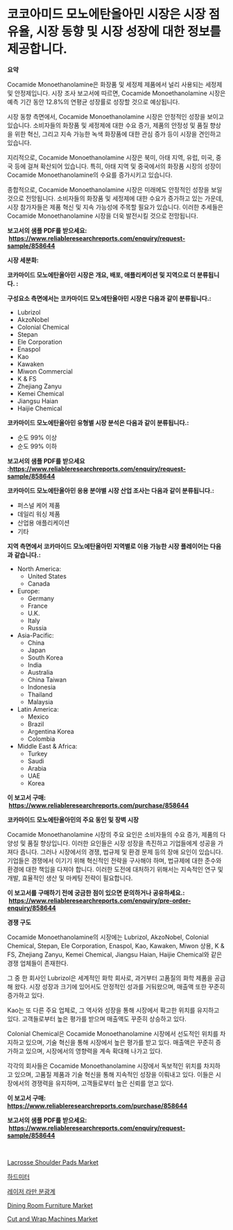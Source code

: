 <p><h1>코코아미드 모노에탄올아민 시장은 시장 점유율, 시장 동향 및 시장 성장에 대한 정보를 제공합니다.</h1></p><p><strong>요약</strong></p>
<p><p>Cocamide Monoethanolamine은 화장품 및 세정제 제품에서 널리 사용되는 세정제 및 안정제입니다. 시장 조사 보고서에 따르면, Cocamide Monoethanolamine 시장은 예측 기간 동안 12.8%의 연평균 성장률로 성장할 것으로 예상됩니다.</p><p>시장 동향 측면에서, Cocamide Monoethanolamine 시장은 안정적인 성장을 보이고 있습니다. 소비자들의 화장품 및 세정제에 대한 수요 증가, 제품의 안정성 및 품질 향상을 위한 혁신, 그리고 지속 가능한 녹색 화장품에 대한 관심 증가 등이 시장을 견인하고 있습니다.</p><p>지리적으로, Cocamide Monoethanolamine 시장은 북미, 아태 지역, 유럽, 미국, 중국 등에 걸쳐 확산되어 있습니다. 특히, 아태 지역 및 중국에서의 화장품 시장의 성장이 Cocamide Monoethanolamine의 수요를 증가시키고 있습니다.</p><p>종합적으로, Cocamide Monoethanolamine 시장은 미래에도 안정적인 성장을 보일 것으로 전망됩니다. 소비자들의 화장품 및 세정제에 대한 수요가 증가하고 있는 가운데, 시장 참가자들은 제품 혁신 및 지속 가능성에 주목할 필요가 있습니다. 이러한 추세들은 Cocamide Monoethanolamine 시장을 더욱 발전시킬 것으로 전망됩니다.</p></p>
<p><strong>보고서의 샘플 PDF를 받으세요: &nbsp;<a href="https://www.reliableresearchreports.com/enquiry/request-sample/858644">https://www.reliableresearchreports.com/enquiry/request-sample/858644</a></strong></p>
<p><strong>시장 세분화:</strong></p>
<p><strong> 코카마이드 모노에탄올아민 시장은 개요, 배포, 애플리케이션 및 지역으로 더 분류됩니다. :</strong></p>
<p><strong>구성요소 측면에서는 코카마이드 모노에탄올아민 시장은 다음과 같이 분류됩니다.:</strong></p>
<p><ul><li>Lubrizol</li><li>AkzoNobel</li><li>Colonial Chemical</li><li>Stepan</li><li>Ele Corporation</li><li>Enaspol</li><li>Kao</li><li>Kawaken</li><li>Miwon Commercial</li><li>K & FS</li><li>Zhejiang Zanyu</li><li>Kemei Chemical</li><li>Jiangsu Haian</li><li>Haijie Chemical</li></ul></p>
<p><strong> 코카마이드 모노에탄올아민 유형별 시장 분석은 다음과 같이 분류됩니다.:</strong></p>
<p><ul><li>순도 99% 이상</li><li>순도 99% 이하</li></ul></p>
<p><strong>보고서의 샘플 PDF를 받으세요 :<a href="https://www.reliableresearchreports.com/enquiry/request-sample/858644">https://www.reliableresearchreports.com/enquiry/request-sample/858644</a></strong></p>
<p><strong> 코카마이드 모노에탄올아민 응용 분야별 시장 산업 조사는 다음과 같이 분류됩니다.:</strong></p>
<p><ul><li>퍼스널 케어 제품</li><li>데일리 워싱 제품</li><li>산업용 애플리케이션</li><li>기타</li></ul></p>
<p><strong>지역 측면에서 코카마이드 모노에탄올아민 지역별로 이용 가능한 시장 플레이어는 다음과 같습니다.:</strong></p>
<p><ul>
    <li>
        North America:
        <ul>
            <li>United States</li>
            <li>Canada</li>
        </ul>
    </li>
    <li>
        Europe:
        <ul>
            <li>Germany</li>
            <li>France</li>
            <li>U.K.</li>
            <li>Italy</li>
            <li>Russia</li>
        </ul>
    </li>
    <li>
        Asia-Pacific:
        <ul>
            <li>China</li>
            <li>Japan</li>
            <li>South Korea</li>
            <li>India</li>
            <li>Australia</li>
            <li>China Taiwan</li>
            <li>Indonesia</li>
            <li>Thailand</li>
            <li>Malaysia</li>
        </ul>
    </li>
    <li>
        Latin America:
        <ul>
            <li>Mexico</li>
            <li>Brazil</li>
            <li>Argentina Korea</li>
            <li>Colombia</li>
        </ul>
    </li>
    <li>
        Middle East & Africa:
        <ul>
            <li>Turkey</li>
            <li>Saudi</li>
            <li>Arabia</li>
            <li>UAE</li>
            <li>Korea</li>
        </ul>
    </li>
    </ul></p>
<p><strong>이 보고서 구매: &nbsp;<a href="https://www.reliableresearchreports.com/purchase/858644">https://www.reliableresearchreports.com/purchase/858644</a></strong></p>
<p><strong>코카마이드 모노에탄올아민의 주요 동인 및 장벽 시장</strong></p>
<p><p>Cocamide Monoethanolamine 시장의 주요 요인은 소비자들의 수요 증가, 제품의 다양성 및 품질 향상입니다. 이러한 요인들은 시장 성장을 촉진하고 기업들에게 성공을 가져다 줍니다. 그러나 시장에서의 경쟁, 법규제 및 환경 문제 등의 장애 요인이 있습니다. 기업들은 경쟁에서 이기기 위해 혁신적인 전략을 구사해야 하며, 법규제에 대한 준수와 환경에 대한 책임을 다져야 합니다. 이러한 도전에 대처하기 위해서는 지속적인 연구 및 개발, 효율적인 생산 및 마케팅 전략이 필요합니다.</p></p>
<p><strong>이 보고서를 구매하기 전에 궁금한 점이 있으면 문의하거나 공유하세요.: &nbsp;<a href="https://www.reliableresearchreports.com/enquiry/pre-order-enquiry/858644">https://www.reliableresearchreports.com/enquiry/pre-order-enquiry/858644</a></strong></p>
<p><strong>경쟁 구도</strong></p>
<p><p>Cocamide Monoethanolamine의 시장에는 Lubrizol, AkzoNobel, Colonial Chemical, Stepan, Ele Corporation, Enaspol, Kao, Kawaken, Miwon 상용, K & FS, Zhejiang Zanyu, Kemei Chemical, Jiangsu Haian, Haijie Chemical와 같은 경쟁 업체들이 존재한다.</p><p>그 중 한 회사인 Lubrizol은 세계적인 화학 회사로, 과거부터 고품질의 화학 제품을 공급해 왔다. 시장 성장과 크기에 있어서도 안정적인 성과를 거둬왔으며, 매출액 또한 꾸준히 증가하고 있다.</p><p>Kao는 또 다른 주요 업체로, 그 역사와 성장을 통해 시장에서 확고한 위치를 유지하고 있다. 고객들로부터 높은 평가를 받으며 매출액도 꾸준히 상승하고 있다.</p><p>Colonial Chemical은 Cocamide Monoethanolamine 시장에서 선도적인 위치를 차지하고 있으며, 기술 혁신을 통해 시장에서 높은 평가를 받고 있다. 매출액은 꾸준히 증가하고 있으며, 시장에서의 영향력을 계속 확대해 나가고 있다.</p><p>각각의 회사들은 Cocamide Monoethanolamine 시장에서 독보적인 위치를 차지하고 있으며, 고품질 제품과 기술 혁신을 통해 지속적인 성장을 이뤄내고 있다. 이들은 시장에서의 경쟁력을 유지하며, 고객들로부터 높은 신뢰를 얻고 있다.</p></p>
<p><strong>이 보고서 구매: &nbsp; <a href="https://www.reliableresearchreports.com/purchase/858644">https://www.reliableresearchreports.com/purchase/858644</a></strong></p>
<p><strong>보고서의 샘플 PDF를 받으세요: &nbsp;<a href="https://www.reliableresearchreports.com/enquiry/request-sample/858644">https://www.reliableresearchreports.com/enquiry/request-sample/858644</a></strong><strong></strong></p>
<p>&nbsp;</p>
<p><p><a href="https://github.com/mahnoor2003/Market-Research-Report-List-3/blob/main/lacrosse-shoulder-pads-market.md">Lacrosse Shoulder Pads Market</a></p><p><a href="https://github.com/vskv4779xr1/Market-Research-Report-List-1/blob/main/16378624944.md">하드미터</a></p><p><a href="https://github.com/CliftonFisher9067/Market-Research-Report-List-1/blob/main/84621694945.md">레이저 라만 분광계</a></p><p><a href="https://github.com/juancolorado15/Market-Research-Report-List-1/blob/main/dining-room-furniture-market.md">Dining Room Furniture Market</a></p><p><a href="https://issuu.com/reportprime-2/docs/cut-and-wrap-machines-market-size-2030.pptx">Cut and Wrap Machines Market</a></p></p>